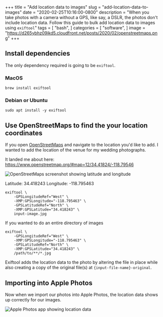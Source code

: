 +++
title = "Add location data to images"
slug = "add-location-data-to-images"
date = "2020-02-25T10:16:00-0800"
description = "When you take photos with a camera without a GPS, like say, a DSLR, the photos don't include location data. Follow this guide to bulk add location data to images using `exiftool`"
tags = [
    "bash",
]
categories = [
    "software",
]
image = "https://d265ybhz09ikd5.cloudfront.net/posts/2020/02/openstreetmaps.png"
+++ 

## Install dependencies

The only dependency required is going to be `exiftool`.

### MacOS

```
brew install exiftool
``` 
 
### Debian or Ubuntu

```
sudo apt install -y exiftool
```

## Use OpenStreetMaps to find the your location coordinates 

If you open [OpenStreetMaps](https://www.openstreetmap.org) and navigate to the location you'd like to add. I wanted to add the location of the venue for my wedding photographs. 

It landed me about here: https://www.openstreetmap.org/#map=12/34.41824/-118.79546

![OpenStreetMaps screenshot showing latitude and longitude](https://d265ybhz09ikd5.cloudfront.net/posts/2020/02/openstreetmaps-lat-long.png)

Latitude: 34.418243
Longitude: -118.795463

```
exiftool \
    -GPSLongitudeRef="West" \
    -XMP:GPSLongitude="-118.795463" \
    -GPSLatitudeRef="North" \
    -XMP:GPSLatitude="34.418243" \
    input-image.jpg
```

If you wanted to do an entire directory of images

```
exiftool \
    -GPSLongitudeRef="West" \
    -XMP:GPSLongitude="-118.795463" \
    -GPSLatitudeRef="North" \
    -XMP:GPSLatitude="34.418243" \
    /path/to/**/*.jpg
```

Exiftool adds the location data to the photo by altering the file in place while also creating a copy of the original file(s) at `{input-file-name}-original`.

## Importing into Apple Photos

Now when we import our photos into Apple Photos, the location data shows up correctly for our images.
 
![Apple Photos app showing location data](https://d265ybhz09ikd5.cloudfront.net/posts/2020/02/apple-photos-location-data.png)
